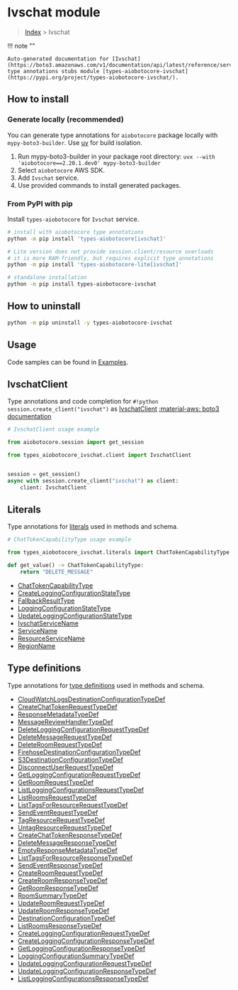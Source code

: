 # Ivschat module

> [Index](../README.md) > Ivschat


!!! note ""

    Auto-generated documentation for [Ivschat](https://boto3.amazonaws.com/v1/documentation/api/latest/reference/services/ivschat.html#ivschat)
    type annotations stubs module [types-aiobotocore-ivschat](https://pypi.org/project/types-aiobotocore-ivschat/).

## How to install

### Generate locally (recommended)

You can generate type annotations for `aiobotocore` package locally with `mypy-boto3-builder`.
Use [uv](https://docs.astral.sh/uv/getting-started/installation/) for build isolation.

1. Run mypy-boto3-builder in your package root directory: `uvx --with 'aiobotocore==2.20.1.dev0' mypy-boto3-builder`
1. Select `aiobotocore` AWS SDK.
1. Add `Ivschat` service.
1. Use provided commands to install generated packages.



### From PyPI with pip

Install `types-aiobotocore` for `Ivschat` service.

```bash
# install with aiobotocore type annotations
python -m pip install 'types-aiobotocore[ivschat]'

# Lite version does not provide session.client/resource overloads
# it is more RAM-friendly, but requires explicit type annotations
python -m pip install 'types-aiobotocore-lite[ivschat]'

# standalone installation
python -m pip install types-aiobotocore-ivschat
```



## How to uninstall

```bash
python -m pip uninstall -y types-aiobotocore-ivschat
```

## Usage

Code samples can be found in [Examples](./usage.md).

## IvschatClient

Type annotations and code completion for  `#!python session.create_client("ivschat")` as [IvschatClient](./client.md)
[:material-aws: boto3 documentation](https://boto3.amazonaws.com/v1/documentation/api/latest/reference/services/ivschat.html#Ivschat.Client)

```python
# IvschatClient usage example

from aiobotocore.session import get_session

from types_aiobotocore_ivschat.client import IvschatClient


session = get_session()
async with session.create_client("ivschat") as client:
    client: IvschatClient
```








## Literals

Type annotations for [literals](./literals.md) used in methods and schema.

```python
# ChatTokenCapabilityType usage example

from types_aiobotocore_ivschat.literals import ChatTokenCapabilityType

def get_value() -> ChatTokenCapabilityType:
    return "DELETE_MESSAGE"
```

- [ChatTokenCapabilityType](./literals.md#chattokencapabilitytype)
- [CreateLoggingConfigurationStateType](./literals.md#createloggingconfigurationstatetype)
- [FallbackResultType](./literals.md#fallbackresulttype)
- [LoggingConfigurationStateType](./literals.md#loggingconfigurationstatetype)
- [UpdateLoggingConfigurationStateType](./literals.md#updateloggingconfigurationstatetype)
- [IvschatServiceName](./literals.md#ivschatservicename)
- [ServiceName](./literals.md#servicename)
- [ResourceServiceName](./literals.md#resourceservicename)
- [RegionName](./literals.md#regionname)




## Type definitions

Type annotations for [type definitions](./type_defs.md) used in methods and schema.

- [CloudWatchLogsDestinationConfigurationTypeDef](./type_defs.md#cloudwatchlogsdestinationconfigurationtypedef)
- [CreateChatTokenRequestTypeDef](./type_defs.md#createchattokenrequesttypedef)
- [ResponseMetadataTypeDef](./type_defs.md#responsemetadatatypedef)
- [MessageReviewHandlerTypeDef](./type_defs.md#messagereviewhandlertypedef)
- [DeleteLoggingConfigurationRequestTypeDef](./type_defs.md#deleteloggingconfigurationrequesttypedef)
- [DeleteMessageRequestTypeDef](./type_defs.md#deletemessagerequesttypedef)
- [DeleteRoomRequestTypeDef](./type_defs.md#deleteroomrequesttypedef)
- [FirehoseDestinationConfigurationTypeDef](./type_defs.md#firehosedestinationconfigurationtypedef)
- [S3DestinationConfigurationTypeDef](./type_defs.md#s3destinationconfigurationtypedef)
- [DisconnectUserRequestTypeDef](./type_defs.md#disconnectuserrequesttypedef)
- [GetLoggingConfigurationRequestTypeDef](./type_defs.md#getloggingconfigurationrequesttypedef)
- [GetRoomRequestTypeDef](./type_defs.md#getroomrequesttypedef)
- [ListLoggingConfigurationsRequestTypeDef](./type_defs.md#listloggingconfigurationsrequesttypedef)
- [ListRoomsRequestTypeDef](./type_defs.md#listroomsrequesttypedef)
- [ListTagsForResourceRequestTypeDef](./type_defs.md#listtagsforresourcerequesttypedef)
- [SendEventRequestTypeDef](./type_defs.md#sendeventrequesttypedef)
- [TagResourceRequestTypeDef](./type_defs.md#tagresourcerequesttypedef)
- [UntagResourceRequestTypeDef](./type_defs.md#untagresourcerequesttypedef)
- [CreateChatTokenResponseTypeDef](./type_defs.md#createchattokenresponsetypedef)
- [DeleteMessageResponseTypeDef](./type_defs.md#deletemessageresponsetypedef)
- [EmptyResponseMetadataTypeDef](./type_defs.md#emptyresponsemetadatatypedef)
- [ListTagsForResourceResponseTypeDef](./type_defs.md#listtagsforresourceresponsetypedef)
- [SendEventResponseTypeDef](./type_defs.md#sendeventresponsetypedef)
- [CreateRoomRequestTypeDef](./type_defs.md#createroomrequesttypedef)
- [CreateRoomResponseTypeDef](./type_defs.md#createroomresponsetypedef)
- [GetRoomResponseTypeDef](./type_defs.md#getroomresponsetypedef)
- [RoomSummaryTypeDef](./type_defs.md#roomsummarytypedef)
- [UpdateRoomRequestTypeDef](./type_defs.md#updateroomrequesttypedef)
- [UpdateRoomResponseTypeDef](./type_defs.md#updateroomresponsetypedef)
- [DestinationConfigurationTypeDef](./type_defs.md#destinationconfigurationtypedef)
- [ListRoomsResponseTypeDef](./type_defs.md#listroomsresponsetypedef)
- [CreateLoggingConfigurationRequestTypeDef](./type_defs.md#createloggingconfigurationrequesttypedef)
- [CreateLoggingConfigurationResponseTypeDef](./type_defs.md#createloggingconfigurationresponsetypedef)
- [GetLoggingConfigurationResponseTypeDef](./type_defs.md#getloggingconfigurationresponsetypedef)
- [LoggingConfigurationSummaryTypeDef](./type_defs.md#loggingconfigurationsummarytypedef)
- [UpdateLoggingConfigurationRequestTypeDef](./type_defs.md#updateloggingconfigurationrequesttypedef)
- [UpdateLoggingConfigurationResponseTypeDef](./type_defs.md#updateloggingconfigurationresponsetypedef)
- [ListLoggingConfigurationsResponseTypeDef](./type_defs.md#listloggingconfigurationsresponsetypedef)

